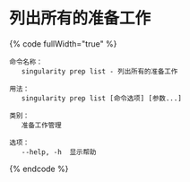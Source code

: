 # 列出所有的准备工作

{% code fullWidth="true" %}
```
命令名称：
   singularity prep list - 列出所有的准备工作

用法：
   singularity prep list [命令选项] [参数...]

类别：
   准备工作管理

选项：
   --help, -h  显示帮助
```
{% endcode %}